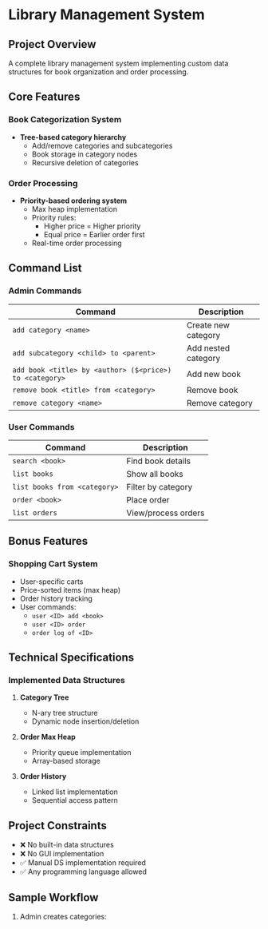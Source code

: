 # Library Management System 

## Project Overview
A complete library management system implementing custom data structures for book organization and order processing.

## Core Features

### Book Categorization System
- **Tree-based category hierarchy**
  - Add/remove categories and subcategories
  - Book storage in category nodes
  - Recursive deletion of categories

### Order Processing
- **Priority-based ordering system**
  - Max heap implementation
  - Priority rules:
    - Higher price = Higher priority
    - Equal price = Earlier order first
  - Real-time order processing

## Command List

### Admin Commands
| Command | Description |
|---------|-------------|
| `add category <name>` | Create new category |
| `add subcategory <child> to <parent>` | Add nested category |
| `add book <title> by <author> ($<price>) to <category>` | Add new book |
| `remove book <title> from <category>` | Remove book |
| `remove category <name>` | Remove category |

### User Commands
| Command | Description |
|---------|-------------|
| `search <book>` | Find book details |
| `list books` | Show all books |
| `list books from <category>` | Filter by category |
| `order <book>` | Place order |
| `list orders` | View/process orders |

## Bonus Features

### Shopping Cart System
- User-specific carts
- Price-sorted items (max heap)
- Order history tracking
- User commands:
  - `user <ID> add <book>`
  - `user <ID> order`
  - `order log of <ID>`

## Technical Specifications

### Implemented Data Structures
1. **Category Tree**
   - N-ary tree structure
   - Dynamic node insertion/deletion

2. **Order Max Heap**
   - Priority queue implementation
   - Array-based storage

3. **Order History**
   - Linked list implementation
   - Sequential access pattern

## Project Constraints
- ❌ No built-in data structures
- ❌ No GUI implementation
- ✅ Manual DS implementation required
- ✅ Any programming language allowed

## Sample Workflow

1. Admin creates categories:
